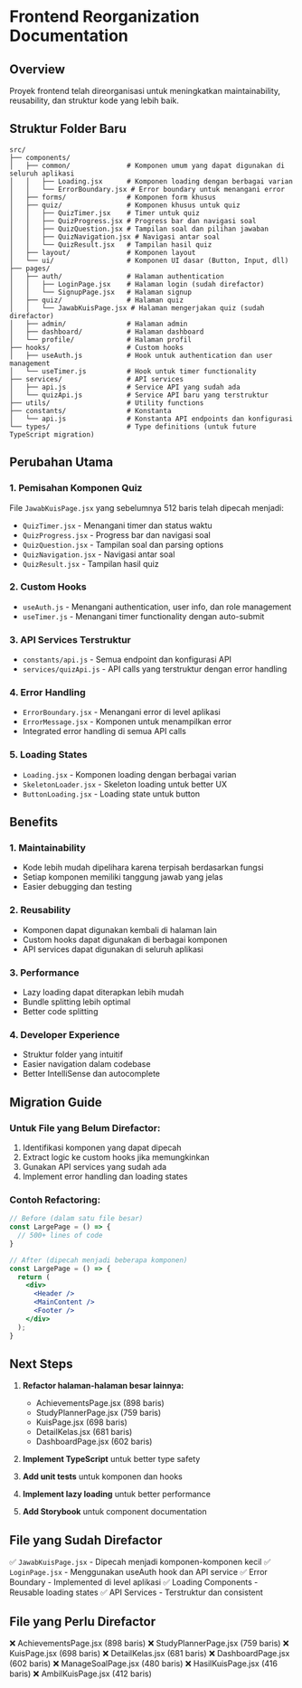 # Frontend Reorganization Documentation

## Overview
Proyek frontend telah direorganisasi untuk meningkatkan maintainability, reusability, dan struktur kode yang lebih baik.

## Struktur Folder Baru

```
src/
├── components/
│   ├── common/              # Komponen umum yang dapat digunakan di seluruh aplikasi
│   │   ├── Loading.jsx      # Komponen loading dengan berbagai varian
│   │   └── ErrorBoundary.jsx # Error boundary untuk menangani error
│   ├── forms/               # Komponen form khusus
│   ├── quiz/                # Komponen khusus untuk quiz
│   │   ├── QuizTimer.jsx    # Timer untuk quiz
│   │   ├── QuizProgress.jsx # Progress bar dan navigasi soal
│   │   ├── QuizQuestion.jsx # Tampilan soal dan pilihan jawaban
│   │   ├── QuizNavigation.jsx # Navigasi antar soal
│   │   └── QuizResult.jsx   # Tampilan hasil quiz
│   ├── layout/              # Komponen layout
│   └── ui/                  # Komponen UI dasar (Button, Input, dll)
├── pages/
│   ├── auth/                # Halaman authentication
│   │   ├── LoginPage.jsx    # Halaman login (sudah direfactor)
│   │   └── SignupPage.jsx   # Halaman signup
│   ├── quiz/                # Halaman quiz
│   │   └── JawabKuisPage.jsx # Halaman mengerjakan quiz (sudah direfactor)
│   ├── admin/               # Halaman admin
│   ├── dashboard/           # Halaman dashboard
│   └── profile/             # Halaman profil
├── hooks/                   # Custom hooks
│   ├── useAuth.js           # Hook untuk authentication dan user management
│   └── useTimer.js          # Hook untuk timer functionality
├── services/                # API services
│   ├── api.js               # Service API yang sudah ada
│   └── quizApi.js           # Service API baru yang terstruktur
├── utils/                   # Utility functions
├── constants/               # Konstanta
│   └── api.js               # Konstanta API endpoints dan konfigurasi
└── types/                   # Type definitions (untuk future TypeScript migration)
```

## Perubahan Utama

### 1. **Pemisahan Komponen Quiz**
File `JawabKuisPage.jsx` yang sebelumnya 512 baris telah dipecah menjadi:
- `QuizTimer.jsx` - Menangani timer dan status waktu
- `QuizProgress.jsx` - Progress bar dan navigasi soal
- `QuizQuestion.jsx` - Tampilan soal dan parsing options
- `QuizNavigation.jsx` - Navigasi antar soal
- `QuizResult.jsx` - Tampilan hasil quiz

### 2. **Custom Hooks**
- `useAuth.js` - Menangani authentication, user info, dan role management
- `useTimer.js` - Menangani timer functionality dengan auto-submit

### 3. **API Services Terstruktur**
- `constants/api.js` - Semua endpoint dan konfigurasi API
- `services/quizApi.js` - API calls yang terstruktur dengan error handling

### 4. **Error Handling**
- `ErrorBoundary.jsx` - Menangani error di level aplikasi
- `ErrorMessage.jsx` - Komponen untuk menampilkan error
- Integrated error handling di semua API calls

### 5. **Loading States**
- `Loading.jsx` - Komponen loading dengan berbagai varian
- `SkeletonLoader.jsx` - Skeleton loading untuk better UX
- `ButtonLoading.jsx` - Loading state untuk button

## Benefits

### 1. **Maintainability**
- Kode lebih mudah dipelihara karena terpisah berdasarkan fungsi
- Setiap komponen memiliki tanggung jawab yang jelas
- Easier debugging dan testing

### 2. **Reusability**
- Komponen dapat digunakan kembali di halaman lain
- Custom hooks dapat digunakan di berbagai komponen
- API services dapat digunakan di seluruh aplikasi

### 3. **Performance**
- Lazy loading dapat diterapkan lebih mudah
- Bundle splitting lebih optimal
- Better code splitting

### 4. **Developer Experience**
- Struktur folder yang intuitif
- Easier navigation dalam codebase
- Better IntelliSense dan autocomplete

## Migration Guide

### Untuk File yang Belum Direfactor:
1. Identifikasi komponen yang dapat dipecah
2. Extract logic ke custom hooks jika memungkinkan
3. Gunakan API services yang sudah ada
4. Implement error handling dan loading states

### Contoh Refactoring:
```jsx
// Before (dalam satu file besar)
const LargePage = () => {
  // 500+ lines of code
}

// After (dipecah menjadi beberapa komponen)
const LargePage = () => {
  return (
    <div>
      <Header />
      <MainContent />
      <Footer />
    </div>
  );
}
```

## Next Steps

1. **Refactor halaman-halaman besar lainnya:**
   - AchievementsPage.jsx (898 baris)
   - StudyPlannerPage.jsx (759 baris)
   - KuisPage.jsx (698 baris)
   - DetailKelas.jsx (681 baris)
   - DashboardPage.jsx (602 baris)

2. **Implement TypeScript** untuk better type safety

3. **Add unit tests** untuk komponen dan hooks

4. **Implement lazy loading** untuk better performance

5. **Add Storybook** untuk component documentation

## File yang Sudah Direfactor

✅ `JawabKuisPage.jsx` - Dipecah menjadi komponen-komponen kecil
✅ `LoginPage.jsx` - Menggunakan useAuth hook dan API service
✅ Error Boundary - Implemented di level aplikasi
✅ Loading Components - Reusable loading states
✅ API Services - Terstruktur dan consistent

## File yang Perlu Direfactor

❌ AchievementsPage.jsx (898 baris)
❌ StudyPlannerPage.jsx (759 baris)
❌ KuisPage.jsx (698 baris)
❌ DetailKelas.jsx (681 baris)
❌ DashboardPage.jsx (602 baris)
❌ ManageSoalPage.jsx (480 baris)
❌ HasilKuisPage.jsx (416 baris)
❌ AmbilKuisPage.jsx (412 baris)
